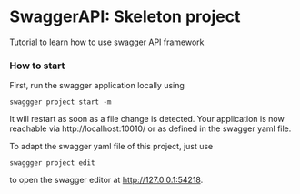 # SwaggerAPI: Skeleton project
Tutorial to learn how to use swagger API framework

### How to start


First, run the swagger application locally using

```
swaggger project start -m
```

It will restart as soon as a file change is detected. Your application
is now reachable via http://localhost:10010/ or as defined in the swagger yaml file.


To adapt the swagger yaml file of this project, just use

```
swaggger project edit
```
to open the swagger editor at http://127.0.0.1:54218.